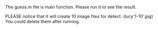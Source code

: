 

The guess.m file is main function. Please run it to see the result.


PLEASE notice that it will create 10 image files for detect. (lucy'1-10'.jpg) You could delete them after running.